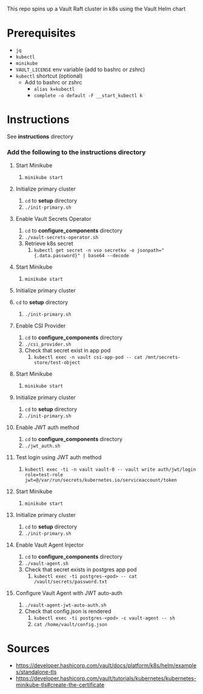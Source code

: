 This repo spins up a Vault Raft cluster in k8s using the Vault Helm chart

# Prerequisites

* `jq`
* `kubectl`
* `minikube`
* `VAULT_LICENSE` env variable (add to bashrc or zshrc)
* `kubectl` shortcut (optional)
  * Add to bashrc or zshrc
    * `alias k=kubectl`
    * `complete -o default -F __start_kubectl k`

# Instructions

See **instructions** directory

### Add the following to the instructions directory

1. Start Minikube
   1. `minikube start`
2. Initialize primary cluster
   1. `cd` to **setup** directory
   2. `./init-primary.sh`
3. Enable Vault Secrets Operator 
   1. `cd` to **configure_components** directory
   2. `./vault-secrets-operator.sh`
   3. Retrieve k8s secret
      1. `kubectl get secret -n vso secretkv -o jsonpath="{.data.password}" | base64 --decode`


1. Start Minikube
   1. `minikube start`
2. Initialize primary cluster
3. `cd` to **setup** directory
   1. `./init-primary.sh`
4. Enable CSI Provider
   1. `cd` to **configure_components** directory
   2. `./csi_provider.sh`
   3. Check that secret exist in app pod 
      1. `kubectl exec -n vault csi-app-pod -- cat /mnt/secrets-store/test-object`



1. Start Minikube
   1. `minikube start`
2. Initialize primary cluster
   1. `cd` to **setup** directory
   2. `./init-primary.sh`
3. Enable JWT auth method 
   1. `cd` to **configure_components** directory
   2. `./jwt_auth.sh`
4. Test login using JWT auth method
   1. `kubectl exec -ti -n vault vault-0 -- vault write auth/jwt/login role=test-role jwt=@/var/run/secrets/kubernetes.io/serviceaccount/token`

1. Start Minikube
   1. `minikube start`
2. Initialize primary cluster
   1. `cd` to **setup** directory
   2. `./init-primary.sh`
3. Enable Vault Agent Injector 
   1. `cd` to **configure_components** directory
   2. `./vault-agent.sh`
   3. Check that secret exists in postgres app pod 
      1. `kubectl exec -ti postgres-<pod> -- cat /vault/secrets/password.txt`
4. Configure Vault Agent with JWT auto-auth
   1. `./vault-agent-jwt-auto-auth.sh` 
   2. Check that config.json is rendered
      1. `kubectl exec -ti postgres-<pod> -c vault-agent -- sh`
      2. `cat /home/vault/config.json`
   
# Sources

* https://developer.hashicorp.com/vault/docs/platform/k8s/helm/examples/standalone-tls
* https://developer.hashicorp.com/vault/tutorials/kubernetes/kubernetes-minikube-tls#create-the-certificate


